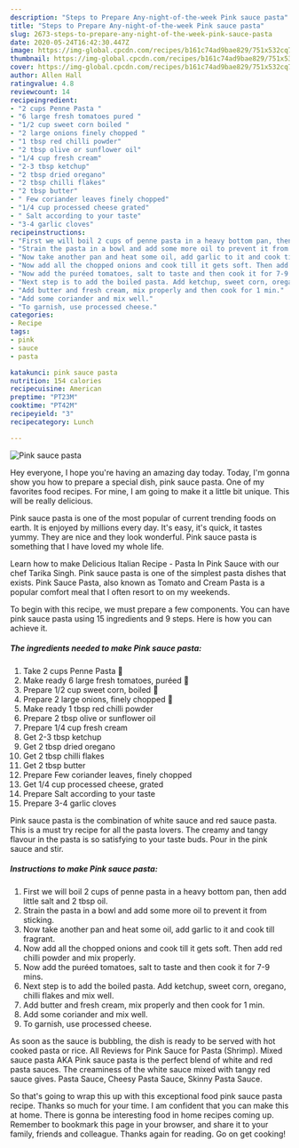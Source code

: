 ```yaml
---
description: "Steps to Prepare Any-night-of-the-week Pink sauce pasta"
title: "Steps to Prepare Any-night-of-the-week Pink sauce pasta"
slug: 2673-steps-to-prepare-any-night-of-the-week-pink-sauce-pasta
date: 2020-05-24T16:42:30.447Z
image: https://img-global.cpcdn.com/recipes/b161c74ad9bae829/751x532cq70/pink-sauce-pasta-recipe-main-photo.jpg
thumbnail: https://img-global.cpcdn.com/recipes/b161c74ad9bae829/751x532cq70/pink-sauce-pasta-recipe-main-photo.jpg
cover: https://img-global.cpcdn.com/recipes/b161c74ad9bae829/751x532cq70/pink-sauce-pasta-recipe-main-photo.jpg
author: Allen Hall
ratingvalue: 4.8
reviewcount: 14
recipeingredient:
- "2 cups Penne Pasta "
- "6 large fresh tomatoes pured "
- "1/2 cup sweet corn boiled "
- "2 large onions finely chopped "
- "1 tbsp red chilli powder"
- "2 tbsp olive or sunflower oil"
- "1/4 cup fresh cream"
- "2-3 tbsp ketchup"
- "2 tbsp dried oregano"
- "2 tbsp chilli flakes"
- "2 tbsp butter"
- " Few coriander leaves finely chopped"
- "1/4 cup processed cheese grated"
- " Salt according to your taste"
- "3-4 garlic cloves"
recipeinstructions:
- "First we will boil 2 cups of penne pasta in a heavy bottom pan, then add little salt and 2 tbsp oil."
- "Strain the pasta in a bowl and add some more oil to prevent it from sticking."
- "Now take another pan and heat some oil, add garlic to it and cook till fragrant."
- "Now add all the chopped onions and cook till it gets soft. Then add red chilli powder and mix properly."
- "Now add the puréed tomatoes, salt to taste and then cook it for 7-9 mins."
- "Next step is to add the boiled pasta. Add ketchup, sweet corn, oregano, chilli flakes and mix well."
- "Add butter and fresh cream, mix properly and then cook for 1 min."
- "Add some coriander and mix well."
- "To garnish, use processed cheese."
categories:
- Recipe
tags:
- pink
- sauce
- pasta

katakunci: pink sauce pasta 
nutrition: 154 calories
recipecuisine: American
preptime: "PT23M"
cooktime: "PT42M"
recipeyield: "3"
recipecategory: Lunch

---
```



![Pink sauce pasta](https://img-global.cpcdn.com/recipes/b161c74ad9bae829/751x532cq70/pink-sauce-pasta-recipe-main-photo.jpg)

Hey everyone, I hope you're having an amazing day today. Today, I'm gonna show you how to prepare a special dish, pink sauce pasta. One of my favorites food recipes. For mine, I am going to make it a little bit unique. This will be really delicious.

Pink sauce pasta is one of the most popular of current trending foods on earth. It is enjoyed by millions every day. It's easy, it's quick, it tastes yummy. They are nice and they look wonderful. Pink sauce pasta is something that I have loved my whole life.

Learn how to make Delicious Italian Recipe - Pasta In Pink Sauce with our chef Tarika Singh. Pink sauce pasta is one of the simplest pasta dishes that exists. Pink Sauce Pasta, also known as Tomato and Cream Pasta is a popular comfort meal that I often resort to on my weekends.


To begin with this recipe, we must prepare a few components. You can have pink sauce pasta using 15 ingredients and 9 steps. Here is how you can achieve it.

<!--inarticleads1-->

##### The ingredients needed to make Pink sauce pasta:

1. Take 2 cups Penne Pasta 🍝
1. Make ready 6 large fresh tomatoes, puréed 🍅
1. Prepare 1/2 cup sweet corn, boiled 🌽
1. Prepare 2 large onions, finely chopped 🧅
1. Make ready 1 tbsp red chilli powder
1. Prepare 2 tbsp olive or sunflower oil
1. Prepare 1/4 cup fresh cream
1. Get 2-3 tbsp ketchup
1. Get 2 tbsp dried oregano
1. Get 2 tbsp chilli flakes
1. Get 2 tbsp butter
1. Prepare  Few coriander leaves, finely chopped
1. Get 1/4 cup processed cheese, grated
1. Prepare  Salt according to your taste
1. Prepare 3-4 garlic cloves


Pink sauce pasta is the combination of white sauce and red sauce pasta. This is a must try recipe for all the pasta lovers. The creamy and tangy flavour in the pasta is so satisfying to your taste buds. Pour in the pink sauce and stir. 

<!--inarticleads2-->

##### Instructions to make Pink sauce pasta:

1. First we will boil 2 cups of penne pasta in a heavy bottom pan, then add little salt and 2 tbsp oil.
1. Strain the pasta in a bowl and add some more oil to prevent it from sticking.
1. Now take another pan and heat some oil, add garlic to it and cook till fragrant.
1. Now add all the chopped onions and cook till it gets soft. Then add red chilli powder and mix properly.
1. Now add the puréed tomatoes, salt to taste and then cook it for 7-9 mins.
1. Next step is to add the boiled pasta. Add ketchup, sweet corn, oregano, chilli flakes and mix well.
1. Add butter and fresh cream, mix properly and then cook for 1 min.
1. Add some coriander and mix well.
1. To garnish, use processed cheese.


As soon as the sauce is bubbling, the dish is ready to be served with hot cooked pasta or rice. All Reviews for Pink Sauce for Pasta (Shrimp). Mixed sauce pasta AKA Pink sauce pasta is the perfect blend of white and red pasta sauces. The creaminess of the white sauce mixed with tangy red sauce gives. Pasta Sauce, Cheesy Pasta Sauce, Skinny Pasta Sauce. 

So that's going to wrap this up with this exceptional food pink sauce pasta recipe. Thanks so much for your time. I am confident that you can make this at home. There is gonna be interesting food in home recipes coming up. Remember to bookmark this page in your browser, and share it to your family, friends and colleague. Thanks again for reading. Go on get cooking!
